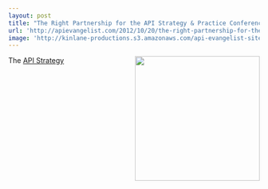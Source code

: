 ```yaml
---
layout: post
title: "The Right Partnership for the API Strategy & Practice Conference"
url: 'http://apievangelist.com/2012/10/20/the-right-partnership-for-the-api-strategy--practice-conference/'
image: 'http://kinlane-productions.s3.amazonaws.com/api-evangelist-site/blog/3scale-logo.png'
---
```


[<img class="c1" src="https://s3.amazonaws.com/kinlane-productions/api-service-providers/3scale-logo.jpg" alt="" width="250" align="right" />][1]

The [API Strategy ][2]

   [1]: http://www.3scale.net/ (3Scale)
   [2]: http://www.apistrategyconference.com/
